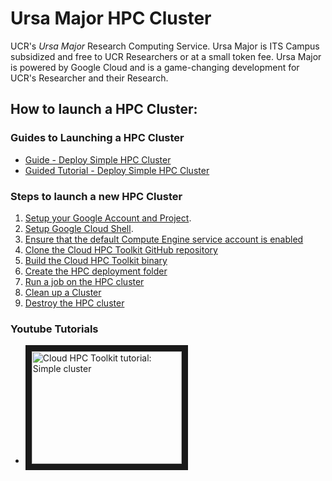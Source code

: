 # Ursa Major HPC Cluster #
UCR's *Ursa Major* Research Computing Service. Ursa Major is ITS Campus subsidized and free to UCR Researchers or at a small token fee. Ursa Major is powered by Google Cloud and is a game-changing development for UCR's Researcher and their Research. 

## How to launch a HPC Cluster: ##
### Guides to Launching a HPC Cluster ###
* [Guide - Deploy Simple HPC Cluster](https://cloud.google.com/hpc-toolkit/docs/quickstarts/slurm-cluster)
* [Guided Tutorial - Deploy Simple HPC Cluster](https://console.cloud.google.com/getting-started?walkthrough_tutorial_id=hpc-toolkit--quickstart-slurm&_ga=2.169049377.1833808471.1666838985-628450353.1665092706&_gac=1.90681832.1664822270.Cj0KCQjwkOqZBhDNARIsAACsbfK4VuZqwQvGYUhS16RTB3O7djxpOTWmNXfNvD83-ddlNnFVzszYp20aAuLPEALw_wcB)  
### Steps to launch a new HPC Cluster ###
1. [Setup your Google Account and Project](https://console.cloud.google.com/).
2. [Setup Google Cloud Shell](https://cloud.google.com/hpc-toolkit/docs/quickstarts/slurm-cluster#launch).
3. [Ensure that the default Compute Engine service account is enabled](https://cloud.google.com/hpc-toolkit/docs/quickstarts/slurm-cluster#ensure_that_the_default_service_account_is_enabled)
4. [Clone the Cloud HPC Toolkit GitHub repository](https://cloud.google.com/hpc-toolkit/docs/quickstarts/slurm-cluster#clone_the_github_repository)
5. [Build the Cloud HPC Toolkit binary](https://cloud.google.com/hpc-toolkit/docs/quickstarts/slurm-cluster#build_the_binary)
6. [Create the HPC deployment folder](https://cloud.google.com/hpc-toolkit/docs/quickstarts/slurm-cluster#create_the_hpc_deployment_folder)
7. [Run a job on the HPC cluster](https://cloud.google.com/hpc-toolkit/docs/quickstarts/slurm-cluster#run_a_job_on_the_hpc_cluster)
8. [Clean up a Cluster](https://cloud.google.com/hpc-toolkit/docs/quickstarts/slurm-cluster#clean-up)
9. [Destroy the HPC cluster](https://cloud.google.com/hpc-toolkit/docs/quickstarts/slurm-cluster#destroy_the_hpc_cluster)
### Youtube Tutorials ###
* <a href="http://www.youtube.com/watch?feature=player_embedded&v=acRzY4mnkAc
" target="_blank"><img src="http://img.youtube.com/vi/acRzY4mnkAc/0.jpg" 
alt="Cloud HPC Toolkit tutorial: Simple cluster" width="240" height="180" border="10" /></a>